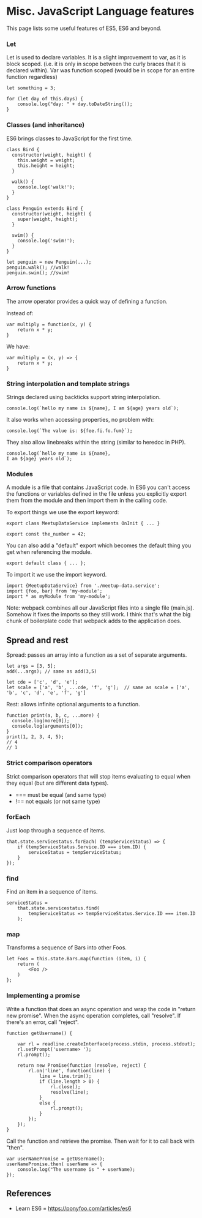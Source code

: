 
# Misc. JavaScript Language features

This page lists some useful features of ES5, ES6 and beyond.

### Let

Let is used to declare variables.  It is a slight improvement to var, as it is block scoped.  (i.e. it is only in scope between the curly braces that it is declared within).  Var was function scoped (would be in scope for an entire function regardless)

	let something = 3;

	for (let day of this.days) {
		console.log("day: " + day.toDateString());
	}

### Classes (and inheritance)

ES6 brings classes to JavaScript for the first time.

	class Bird {
	  constructor(weight, height) {
	    this.weight = weight;
	    this.height = height;
	  }

	  walk() {
	    console.log('walk!');
	  }
	}

	class Penguin extends Bird {
	  constructor(weight, height) {
	    super(weight, height);
	  }

	  swim() {
	    console.log('swim!');
	  }
	}

	let penguin = new Penguin(...);
	penguin.walk(); //walk!
	penguin.swim(); //swim!


### Arrow functions

The arrow operator provides a quick way of defining a function.

Instead of:
	
	var multiply = function(x, y) {
		return x * y;
	}

We have:

	var multiply = (x, y) => { 
		return x * y; 
	}

### String interpolation and template strings 

Strings declared using backticks support string interpolation.

	console.log(`hello my name is ${name}, I am ${age} years old`);

It also works when accessing properties, no problem with:

	console.log(`The value is: ${fee.fi.fo.fum}`);

They also allow linebreaks within the string (similar to heredoc in PHP).

	console.log(`hello my name is ${name}, 
	I am ${age} years old`);


### Modules 

A module is a file that contains JavaScript code.  In ES6 you can't access the functions or variables defined in the file unless you explicitly export them from the module and then import them in the calling code.

To export things we use the export keyword:

	export class MeetupDataService implements OnInit { ... }

	export const the_number = 42;

You can also add a "default" export which becomes the default thing you get when referencing the module.

	export default class { ... };

To import it we use the import keyword.

	import {MeetupDataService} from './meetup-data.service';
	import {foo, bar} from 'my-module';
	import * as myModule from 'my-module';

Note: webpack combines all our JavaScript files into a single file (main.js).  Somehow it fixes the imports so they still work.  I think that's what the big chunk of boilerplate code that webpack adds to the application does.

## Spread and rest

Spread: passes an array into a function as a set of separate arguments.  

	let args = [3, 5];
	add(...args); // same as add(3,5)

	let cde = ['c', 'd', 'e'];
	let scale = ['a', 'b', ...cde, 'f', 'g'];  // same as scale = ['a', 'b', 'c', 'd', 'e', 'f', 'g']

Rest: allows infinite optional arguments to a function.

	function print(a, b, c, ...more) {
	  console.log(more[0]);
	  console.log(arguments[0]);
	}
	print(1, 2, 3, 4, 5);
	// 4
	// 1


### Strict comparison operators

Strict comparison operators that will stop items evaluating to equal when they equal (but are different data types).

* === must be equal (and same type)
* !== not equals (or not same type)

### forEach

Just loop through a sequence of items.

	that.state.servicestatus.forEach( (tempServiceStatus) => {
	    if (tempServiceStatus.Service.ID === item.ID) {
	        serviceStatus = tempServiceStatus;
	    }
	});

### find

Find an item in a sequence of items.

	serviceStatus =
	    that.state.servicestatus.find(
	        tempServiceStatus => tempServiceStatus.Service.ID === item.ID
	    );

### map

Transforms a sequence of Bars into other Foos.

	let Foos = this.state.Bars.map(function (item, i) {
	    return (
	    	<Foo />
	    )
	};

### Implementing a promise

Write a function that does an async operation and wrap the code in "return new promise".  When the async operation completes, call "resolve".  If there's an error, call "reject".

	function getUsername() {

		var rl = readline.createInterface(process.stdin, process.stdout);
		rl.setPrompt('username> ');
		rl.prompt();

		return new Promise(function (resolve, reject) { 
			rl.on('line', function(line) {
				line = line.trim();
				if (line.length > 0) {
					rl.close();
					resolve(line);
				}
				else {
					rl.prompt();            
				}
			}); 
		});
	}

Call the function and retrieve the promise.  Then wait for it to call back with "then".

	var userNamePromise = getUsername();
	userNamePromise.then( userName => {
		console.log("The username is " + userName);
	});



## References

* Learn ES6 = https://ponyfoo.com/articles/es6

